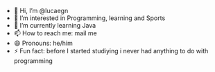 - 👋 Hi, I’m @lucaegn
- 👀 I’m interested in Programming, learning and Sports 
- 🌱 I’m currently learning Java
- 📫 How to reach me: mail me
- 😄 Pronouns: he/him
- ⚡ Fun fact: before I started studiying i never had anything to do with programming 

<!---
lucaegn/lucaegn is a ✨ special ✨ repository because its `README.md` (this file) appears on your GitHub profile.
You can click the Preview link to take a look at your changes.
--->
